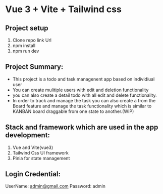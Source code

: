 # Vue 3 + Vite + Tailwind css

 
## Project setup

1. Clone repo link Url
2. npm install
3. npm run dev


## Project Summary:
- This project is a todo and task managenent app based on individiual user
- You can create mulitiple users with edit and deletion functionality 
- you can also create a detail todo with all edit and delete functionality.
- In order to track and manage the task you can also create a from the Board feature and manage the task functionality which is similar to KANBAN board draggable from one state to another.(WIP)

## Stack and framework which are used in the app development:
1. Vue and Vite(vue3)
2. Tailwind Css UI framework
3. Pinia for state management


## Login Credential:
 UserName: admin@gmail.com 
 Password: admin

